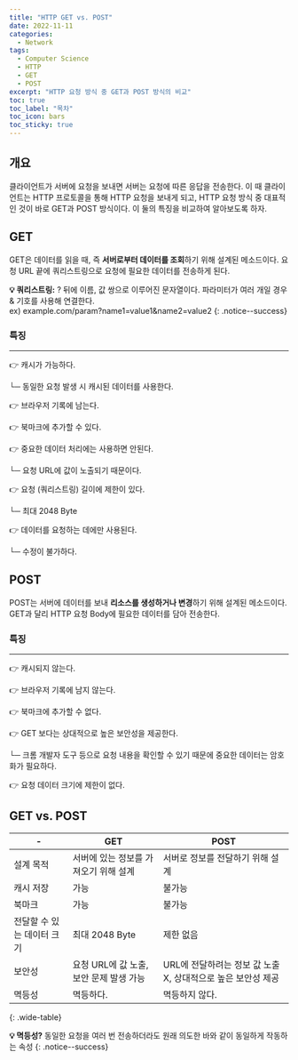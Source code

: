 ```yaml
---
title: "HTTP GET vs. POST"
date: 2022-11-11
categories:
  - Network
tags:
  - Computer Science
  - HTTP
  - GET
  - POST
excerpt: "HTTP 요청 방식 중 GET과 POST 방식의 비교"
toc: true
toc_label: "목차"
toc_icon: bars
toc_sticky: true
---
```


## 개요

클라이언트가 서버에 요청을 보내면 서버는 요청에 따른 응답을 전송한다. 이 때 클라이언트는 HTTP 프로토콜을 통해 HTTP 요청을 보내게 되고, HTTP 요청 방식 중 대표적인 것이 바로 GET과 POST 방식이다. 이 둘의 특징을 비교하여 알아보도록 하자.

## GET

GET은 데이터를 읽을 때, 즉 **서버로부터 데이터를 조회**하기 위해 설계된 메소드이다. 요청 URL 끝에 쿼리스트링으로 요청에 필요한 데이터를 전송하게 된다. 


**💡 쿼리스트링:** ? 뒤에 이름, 값 쌍으로 이루어진 문자열이다. 파라미터가 여러 개일 경우 & 기호를 사용해 연결한다.<br/>ex) example.com/param?name1=value1&name2=value2
{: .notice--success}

### 특징

---

👉 캐시가 가능하다.

  └─ 동일한 요청 발생 시 캐시된 데이터를 사용한다.

👉 브라우저 기록에 남는다.

👉 북마크에 추가할 수 있다.

👉 중요한 데이터 처리에는 사용하면 안된다.

  └─ 요청 URL에 값이 노출되기 때문이다.

👉 요청 (쿼리스트링) 길이에 제한이 있다.

  └─ 최대 2048 Byte

👉 데이터를 요청하는 데에만 사용된다.

  └─ 수정이 불가하다.

## POST

POST는 서버에 데이터를 보내 **리소스를 생성하거나 변경**하기 위해 설계된 메소드이다. GET과 달리 HTTP 요청 Body에 필요한 데이터를 담아 전송한다. 

### 특징

---

👉 캐시되지 않는다.

👉 브라우저 기록에 남지 않는다.

👉 북마크에 추가할 수 없다.

👉 GET 보다는 상대적으로 높은 보안성을 제공한다.

  └─ 크롬 개발자 도구 등으로 요청 내용을 확인할 수 있기 때문에 중요한 데이터는 암호화가 필요하다.

👉 요청 데이터 크기에 제한이 없다.

## GET vs. POST

| -                          | GET                                     | POST                                                         |
| -------------------------- | --------------------------------------- | ------------------------------------------------------------ |
| 설계 목적                  | 서버에 있는 정보를 가져오기 위해 설계   | 서버로 정보를 전달하기 위해 설계                             |
| 캐시 저장                  | 가능                                    | 불가능                                                       |
| 북마크                     | 가능                                    | 불가능                                                       |
| 전달할 수 있는 데이터 크기 | 최대 2048 Byte                          | 제한 없음                                                    |
| 보안성                     | 요청 URL에 값 노출, 보안 문제 발생 가능 | URL에 전달하려는 정보 값 노출 X, 상대적으로 높은 보안성 제공 |
| 멱등성                     | 멱등하다.                               | 멱등하지 않다.                                               |
{: .wide-table}

**💡 멱등성?** 동일한 요청을 여러 번 전송하더라도 원래 의도한 바와 같이 동일하게 작동하는 속성
{: .notice--success}

